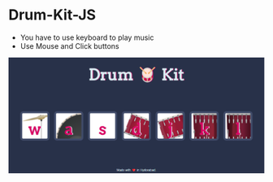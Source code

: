 # Drum-Kit-JS
- You have to use keyboard to play music
- Use Mouse and Click buttons

<img src = "images/drumkitpreview.png" alt = "preview">

